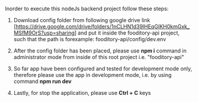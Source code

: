 Inorder to execute this nodeJs backend project follow these steps:

1) Download config folder from following google drive link 
[https://drive.google.com/drive/folders/1nCLHN1d39lHEqGIKH0kmGxk_MSfM9OrS?usp=sharing] and put it inside the fooditory-api 
project, such that the path is forexample: fooditory-api/config/dev.env

2) After the config folder has been placed, please use <b>npm i</b> command in administrator mode from inside of this root project i.e. "fooditory-api"

3) So far app have been configured and tested for development mode only, therefore please use the app in development mode, i.e. by using command <b>npm run dev</b>

4) Lastly, for stop the application, please use <b>Ctrl + C</b> keys
